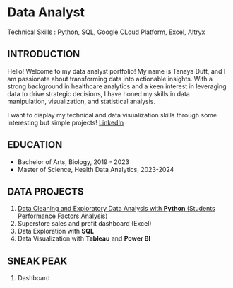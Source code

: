
# Data Analyst 
Technical Skills : Python, SQL, Google CLoud Platform, Excel, Altryx

## **INTRODUCTION**

Hello! Welcome to my data analyst portfolio! My name is Tanaya Dutt, and I am passionate about transforming data into actionable insights. With a strong background in healthcare analytics and a keen interest in leveraging data to drive strategic decisions, I have honed my skills in data manipulation, visualization, and statistical analysis.

I want to display my technical and data visualization skills through some interesting but simple projects!
[LinkedIn](https://www.linkedin.com/in/tanayadutt/)

## EDUCATION

 - Bachelor of Arts, Biology, 2019 - 2023
 -  Master of Science, Health Data Analytics, 2023-2024

## DATA PROJECTS
1. [Data Cleaning and Exploratory Data Analysis with **Python** (Students Performance Factors Analysis)](https://github.com/tanayadutt/Data-Projects-Tanaya-Dutt-)
2. Superstore sales and profit dashboard (Excel)
3. Data Exploration with **SQL**
4. Data Visualization with **Tableau** and **Power BI**

## SNEAK PEAK
1. Dashboard
   
   







